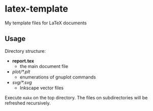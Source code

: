 latex-template
==============

My template files for LaTeX documents

Usage
-----

Directory structure:

- __report.tex__
    - the main document file
- _plot/\*.plt_
    - enumerations of gnuplot commands
- _svg/\*.svg_
    - Inkscape vector files

Execute `make` on the top directory. The files on subdirectories will be refreshed recursively.

